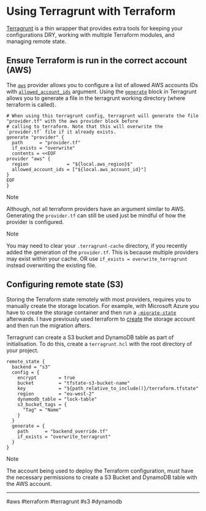 # Using Terragrunt with Terraform

[Terragrunt](https://terragrunt.gruntwork.io/) is a thin wrapper that provides extra tools for keeping your configurations DRY, working with multiple Terraform modules, and managing remote state.

## Ensure Terraform is run in the correct account (AWS)

The [`aws`](https://registry.terraform.io/providers/hashicorp/aws) provider allows you to configure a list of allowed AWS accounts IDs with [`allowed_account_ids`](https://registry.terraform.io/providers/hashicorp/aws/latest/docs#allowed_account_ids) argument. Using the [`generate`](https://terragrunt.gruntwork.io/docs/reference/config-blocks-and-attributes/#generate) block in Terragrunt allows you to generate a file in the terragrunt working directory (where terraform is called). 

```hcl
# When using this terragrunt config, terragrunt will generate the file "provider.tf" with the aws provider block before
# calling to terraform. Note that this will overwrite the `provider.tf` file if it already exists.
generate "provider" {
  path      = "provider.tf"
  if_exists = "overwrite"
  contents = <<EOF
provider "aws" {
  region              = "${local.aws_region}$"
  allowed_account_ids = ["${local.aws_account_id}"]
}
EOF
}
```

> [!NOTE]  
>
> Although, not all terraform providers have an argument similar to AWS. Generating the `provider.tf` can still be used just be mindful of how the provider is configured.

> [!NOTE]  
>
> You may need to clear your `.terragrunt-cache` directory, if you recently added the
> generation of the `provider.tf`. This is because multiple providers may exist within your cache. OR use `if_exists = overwrite_terragrunt` instead overwriting the existing file.

## Configuring remote state (S3)

Storing the Terraform state remotely with most providers, requires you to manually create the storage location. For example, with Microsoft Azure you have to create the storage container 
and then run a [`-migrate-state`](https://developer.hashicorp.com/terraform/cli/commands/init#backend-initialization) afterwards. I have previously used terraform to [create](https://github.com/kwame-mintah/terraform-azure-ai-engineer-associate/blob/cbe7f82e779a29bd46fd2c6def1ae109c856f3a4/tfstate-storage.tf) the storage account and then run the migration afters.

Terragrunt can create a S3 bucket and DynamoDB table as part of initialisation. To do this, create a `terragrunt.hcl` with the root directory of your project.

```hcl
remote_state {
  backend = "s3"
  config = {
    encrypt        = true
    bucket         = "tfstate-s3-bucket-name"
    key            = "${path_relative_to_include()}/terraform.tfstate"
    region         = "eu-west-2"
    dynamodb_table = "lock-table"
    s3_bucket_tags = {
      "Tag" = "Name"
    }
  }
  generate = {
    path      = "backend_override.tf"
    if_exists = "overwrite_terragrunt"
  }
}
```

> [!NOTE] 
>
> The account being used to deploy the Terraform configuration, must have the necessary permissions to create a S3 Bucket and DynamoDB table with the AWS account.

---

#aws #terraform #terragrunt #s3 #dynamodb
